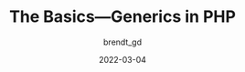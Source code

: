 ---
author: brendt_gd
date: 2022-03-04
permalink: false
tags:
  - videos
  - php
target_url: https://www.youtube.com/watch?v=c8hQ1fWU_mQ
title: The Basics—Generics in PHP
---